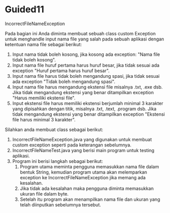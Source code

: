 # Guided11
IncorrectFileNameException

Pada bagian ini Anda diminta membuat sebuah class custom Exception untuk menghandle input nama file yang salah pada sebuah aplikasi dengan ketentuan nama file sebagai berikut:
1. Input nama tidak boleh kosong, jika kosong ada exception: "Nama file tidak boleh kosong".
2. Input nama file huruf pertama harus huruf besar, jika tidak sesuai ada exception "Huruf pertama harus huruf besar".
3. Input nama file harus tidak boleh mengandung spasi, jika tidak sesuai ada exception "Tidak boleh mengandung spasi".
4. Input nama file harus mengandung ekstensi file misalnya .txt, .exe dsb. Jika tidak mengandung ekstensi yang benar ditampilkan exception "Harus memiliki ekstensi file".
5. Input ekstensi file harus memiliki ekstensi berjumlah minimal 3 karakter yang dipisahkan dengan titik, misalnya .txt, .text, .program dsb. Jika tidak mengandung ekstensi yang benar ditampilkan exception "Ekstensi file harus minimal 3 karakter".

Silahkan anda membuat class sebagai berikut:
1. IncorrectFileNameException.java yang digunakan untuk membuat custom exception seperti pada keterangan sebelumnya.
2. IncorrectFileNameTest.java yang berisi main program untuk testing aplikasi. 
3. Program ini berisi langkah sebagai berikut:
      1. Program utama meminta pengguna memasukkan nama file dalam bentuk String, kemudian program utama akan melemparkan exception ke IncorrectFileNameException jika memang ada kesalahan.
      2. Jika tidak ada kesalahan maka pengguna diminta memasukkan ukuran file dalam byte.
      3. Setelah itu program akan menampilkan nama file dan ukuran yang telah diinputkan sebelumnya tersebut.
